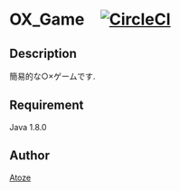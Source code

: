 # OX_Game　[![CircleCI](https://circleci.com/gh/Atoze/OX_Game.svg?style=svg)](https://circleci.com/gh/Atoze/OX_Game)

## Description
簡易的な○×ゲームです.

## Requirement
Java 1.8.0

## Author
[Atoze](https://github.com/Atoze)
